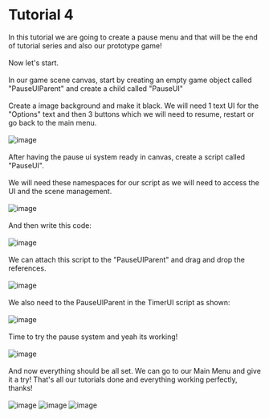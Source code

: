 # Tutorial 4
In this tutorial we are going to create a pause menu and that will be the end of tutorial series and also our prototype game! 
<br/><br/>
Now let's start.
<br/><br/>
In our game scene canvas, start by creating an empty game object called "PauseUIParent" and create a child called "PauseUI"
<br/><br/>
Create a image background and make it black. We will need 1 text UI for the "Options" text and then 3 buttons which we will need to resume, restart or go back to the main menu.
<br/><br/>
![image](https://github.com/cayaahmet/Ahmet_Caya_Programming_CourseWork/assets/125205290/0e4442a6-2599-403a-bed9-05fa61961ce7)
<br/><br/>
After having the pause ui system ready in canvas, create a script called "PauseUI".
<br/><br/>
We will need these namespaces for our script as we will need to access the UI and the scene management.
<br/><br/>
![image](https://github.com/cayaahmet/Ahmet_Caya_Programming_CourseWork/assets/125205290/3efa12ff-22e5-4d26-bc41-6f7a14ab4a37)
<br/><br/>
And then write this code:
<br/><br/>
![image](https://github.com/cayaahmet/Ahmet_Caya_Programming_CourseWork/assets/125205290/d5862396-7fa0-44ed-93d5-ba226bb2a1bc)
<br/><br/>
We can attach this script to the "PauseUIParent" and drag and drop the references.
<br/><br/>
![image](https://github.com/cayaahmet/Ahmet_Caya_Programming_CourseWork/assets/125205290/4730f6c9-51bd-4b72-b43b-18c468e7a665)
<br/><br/>
We also need to the PauseUIParent in the TimerUI script as shown:
<br/><br/>
![image](https://github.com/cayaahmet/Ahmet_Caya_Programming_CourseWork/assets/125205290/204e2df9-b984-4cbf-aace-2eeef29c791e)
<br/><br/>
Time to try the pause system and yeah its working!
<br/><br/>
![image](https://github.com/cayaahmet/Ahmet_Caya_Programming_CourseWork/assets/125205290/93dcfc6e-4cf0-4c36-bd0d-d3476edc5949)
<br/><br/>
And now everything should be all set. We can go to our Main Menu and give it a try!
That's all our tutorials done and everything working perfectly, thanks!
<br/><br/>
![image](https://github.com/cayaahmet/Ahmet_Caya_Programming_CourseWork/assets/125205290/897a45b4-dd7c-4ce8-a3bb-c1093c4f6b0b)
![image](https://github.com/cayaahmet/Ahmet_Caya_Programming_CourseWork/assets/125205290/0e3ea9a4-ca68-44fb-bec4-6aa92bf515f9)
![image](https://github.com/cayaahmet/Ahmet_Caya_Programming_CourseWork/assets/125205290/00e4ef1d-ee16-4777-ac5b-d87f2f46c997)

